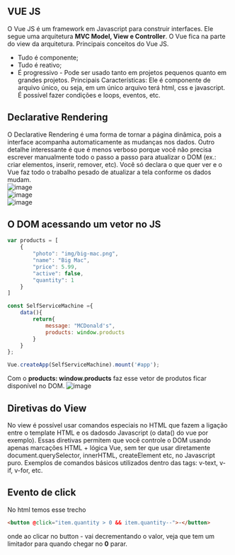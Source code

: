 ## VUE JS
O Vue JS é um framework em Javascript para construir interfaces. Ele segue uma arquitetura <strong>MVC Model, View e Controller</strong>. O Vue fica na parte do view da arquitetura. Principais conceitos do Vue JS.
* Tudo é componente;
* Tudo é reativo;
* É progressivo - Pode ser usado tanto em projetos pequenos quanto em grandes projetos.
Principais Características:
Ele é componente de arquivo único, ou seja, em um único arquivo terá html, css e javascript.
É possível fazer condições e loops, eventos, etc.

## Declarative Rendering
O Declarative Rendering é uma forma de tornar a página dinâmica, pois a interface acompanha automaticamente as mudanças nos dados. Outro detalhe interessante é que é menos verboso porque você não precisa escrever manualmente todo o passo a passo para atualizar o DOM (ex.: criar elementos, inserir, remover, etc).
Você só declara o que quer ver e o Vue faz todo o trabalho pesado de atualizar a tela conforme os dados mudam. <br>
![image](https://github.com/user-attachments/assets/49394080-96de-4b5d-b394-e2fc00747160) <br>
![image](https://github.com/user-attachments/assets/05bc11a0-1dc7-4b21-9c30-10428b560a87) <br>
![image](https://github.com/user-attachments/assets/7356ac10-333a-4ed1-95f8-2fca17e9d47d) <br>

## O DOM acessando um vetor no JS
```js
var products = [
    {
        "photo": "img/big-mac.png",
        "name": "Big Mac",
        "price": 5.99,
        "active": false,
        "quantity": 1
    }
]

const SelfServiceMachine ={
    data(){
        return{
            message: "MCDonald's",
            products: window.products
        }
    }
};

Vue.createApp(SelfServiceMachine).mount('#app');
```

Com o <strong>products: window.products</strong> faz esse vetor de produtos ficar disponível no DOM.
![image](https://github.com/user-attachments/assets/21f47a19-74cf-4a63-b773-d25e0a520ba4)

## Diretivas do View
No view é possível usar comandos especiais no HTML que fazem a ligação entre o template HTML e os dadosdo Javascript (o data() do vue por exemplo). Essas
diretivas permitem que você controle o DOM usando apenas marcações HTML + lógica Vue, sem ter que usar diretamente document.querySelector, innerHTML, createElement etc, no Javascript puro. 
Exemplos de comandos básicos utilizados dentro das tags: v-text, v-if, v-for, etc.

## Evento de click
No html temos esse trecho
```html
<button @click="item.quantity > 0 && item.quantity--">-</button>
```
onde ao clicar no button - vai decrementando o valor, veja que tem um limitador para quando chegar no <strong>0</strong> parar.



